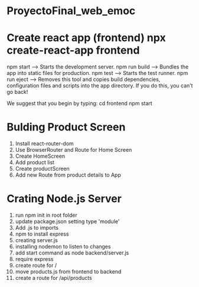 # ProyectoFinal_web_emoc

# Create react app (frontend) npx create-react-app frontend

npm start --> Starts the development server.
npm run build --> Bundles the app into static files for production.
npm test --> Starts the test runner.
npm run eject --> Removes this tool and copies build dependencies, configuration files and scripts into the app directory. If you do this, you can’t go back!

We suggest that you begin by typing:
cd frontend
npm start

# Bulding Product Screen

1. Install react-router-dom
2. Use BrowserRouter and Route for Home Screen
3. Create HomeScreen
4. Add product list
5. Create productScreen
6. Add new Route from product details to App

# Crating Node.js Server

1. run npm init in root folder
2. update package.json setting type 'module'
3. Add .js to imports
4. npm to install express
5. creating server.js
6. installing nodemon to listen to changes
7. add start command as node backend/server.js
8. require express
9. create route for /
10. move products.js from frontend to backend
11. create a route for /api/products
